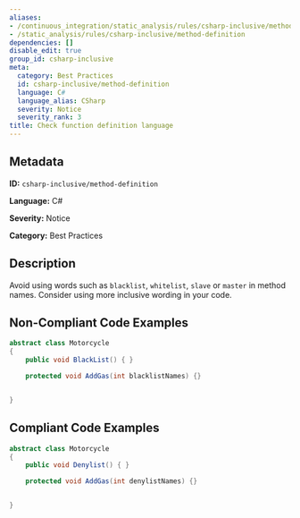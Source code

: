 ```yaml
---
aliases:
- /continuous_integration/static_analysis/rules/csharp-inclusive/method-definition
- /static_analysis/rules/csharp-inclusive/method-definition
dependencies: []
disable_edit: true
group_id: csharp-inclusive
meta:
  category: Best Practices
  id: csharp-inclusive/method-definition
  language: C#
  language_alias: CSharp
  severity: Notice
  severity_rank: 3
title: Check function definition language
---
```

<!--  SOURCED FROM https://github.com/DataDog/datadog-static-analyzer-rule-docs -->


## Metadata
**ID:** `csharp-inclusive/method-definition`

**Language:** C#

**Severity:** Notice

**Category:** Best Practices

## Description
Avoid using words such as `blacklist`, `whitelist`, `slave` or `master` in method names. Consider using more inclusive wording in your code.

## Non-Compliant Code Examples
```csharp
abstract class Motorcycle
{
    public void BlackList() { }

    protected void AddGas(int blacklistNames) {}


}
```

## Compliant Code Examples
```csharp
abstract class Motorcycle
{
    public void Denylist() { }

    protected void AddGas(int denylistNames) {}


}
```
